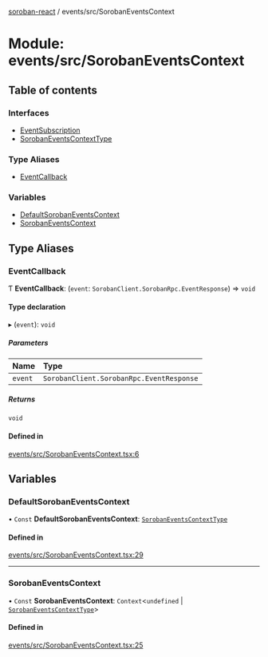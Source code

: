 [soroban-react](../README.md) / events/src/SorobanEventsContext

# Module: events/src/SorobanEventsContext

## Table of contents

### Interfaces

- [EventSubscription](../interfaces/events_src_SorobanEventsContext.EventSubscription.md)
- [SorobanEventsContextType](../interfaces/events_src_SorobanEventsContext.SorobanEventsContextType.md)

### Type Aliases

- [EventCallback](events_src_SorobanEventsContext.md#eventcallback)

### Variables

- [DefaultSorobanEventsContext](events_src_SorobanEventsContext.md#defaultsorobaneventscontext)
- [SorobanEventsContext](events_src_SorobanEventsContext.md#sorobaneventscontext)

## Type Aliases

### EventCallback

Ƭ **EventCallback**: (`event`: `SorobanClient.SorobanRpc.EventResponse`) => `void`

#### Type declaration

▸ (`event`): `void`

##### Parameters

| Name | Type |
| :------ | :------ |
| `event` | `SorobanClient.SorobanRpc.EventResponse` |

##### Returns

`void`

#### Defined in

[events/src/SorobanEventsContext.tsx:6](https://github.com/mauroepce/soroban-react/blob/486e5d4/packages/events/src/SorobanEventsContext.tsx#L6)

## Variables

### DefaultSorobanEventsContext

• `Const` **DefaultSorobanEventsContext**: [`SorobanEventsContextType`](../interfaces/events_src_SorobanEventsContext.SorobanEventsContextType.md)

#### Defined in

[events/src/SorobanEventsContext.tsx:29](https://github.com/mauroepce/soroban-react/blob/486e5d4/packages/events/src/SorobanEventsContext.tsx#L29)

___

### SorobanEventsContext

• `Const` **SorobanEventsContext**: `Context`<`undefined` \| [`SorobanEventsContextType`](../interfaces/events_src_SorobanEventsContext.SorobanEventsContextType.md)\>

#### Defined in

[events/src/SorobanEventsContext.tsx:25](https://github.com/mauroepce/soroban-react/blob/486e5d4/packages/events/src/SorobanEventsContext.tsx#L25)
